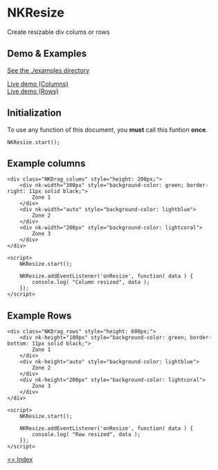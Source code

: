 # NKResize
Create resizable div colums or rows

Demo & Examples
----------------------------------------------------------------------------
[See the ./examples directory](./examples)

[Live demo (Columns)](https://codepen.io/Netkuup/pen/vYeGLGy) <br />
[Live demo (Rows)](https://codepen.io/Netkuup/pen/XWedXdL)

Initialization
----------------------------------------------------------------------------
To use any function of this document, you **must** call this funtion **once**.

    NKResize.start();


Example columns
----------------------------------------------------------------------------


    <div class="NKDrag_colums" style="height: 200px;">
        <div nk-width="300px" style="background-color: green; border-right: 11px solid black;">
            Zone 1
        </div>
        <div nk-width="auto" style="background-color: lightblue">
            Zone 2
        </div>
        <div nk-width="200px" style="background-color: lightcoral">
            Zone 3
        </div>
    </div>

    <script>
        NKResize.start();

        NKResize.addEventListener('onResize', function( data ) {
            console.log( "Column resized", data );
        });
    </script>

Example Rows
----------------------------------------------------------------------------


    <div class="NKDrag_rows" style="height: 600px;">
        <div nk-height="100px" style="background-color: green; border-bottom: 11px solid black;">
            Zone 1
        </div>
        <div nk-height="auto" style="background-color: lightblue">
            Zone 2
        </div>
        <div nk-height="200px" style="background-color: lightcoral">
            Zone 3
        </div>
    </div>

    <script>
        NKResize.start();
    
        NKResize.addEventListener('onResize', function( data ) {
            console.log( "Row resized", data );
        });
    </script>




[<< Index](../../../../)
